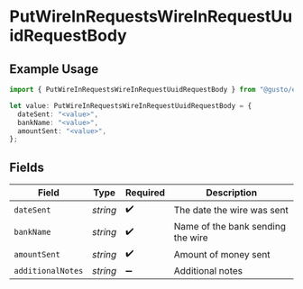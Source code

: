 # PutWireInRequestsWireInRequestUuidRequestBody

## Example Usage

```typescript
import { PutWireInRequestsWireInRequestUuidRequestBody } from "@gusto/embedded-api/models/operations/putwireinrequestswireinrequestuuid.js";

let value: PutWireInRequestsWireInRequestUuidRequestBody = {
  dateSent: "<value>",
  bankName: "<value>",
  amountSent: "<value>",
};
```

## Fields

| Field                             | Type                              | Required                          | Description                       |
| --------------------------------- | --------------------------------- | --------------------------------- | --------------------------------- |
| `dateSent`                        | *string*                          | :heavy_check_mark:                | The date the wire was sent        |
| `bankName`                        | *string*                          | :heavy_check_mark:                | Name of the bank sending the wire |
| `amountSent`                      | *string*                          | :heavy_check_mark:                | Amount of money sent              |
| `additionalNotes`                 | *string*                          | :heavy_minus_sign:                | Additional notes                  |